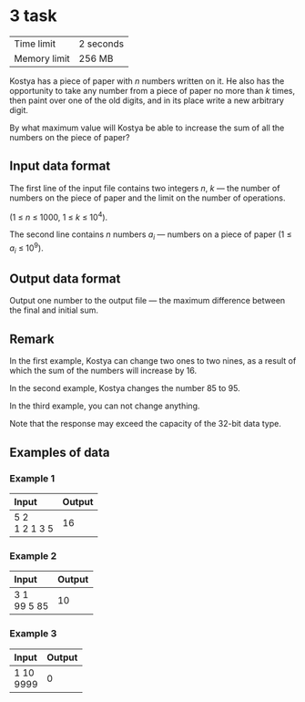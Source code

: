 # 3 task
<table>
  <tr>
      <td>Time limit</td>
      <td>2 seconds</td>
  </tr>
  <tr>
      <td>Memory limit</td>
      <td>256 MB</td>
  </tr>
</table>

Kostya has a piece of paper with *n* numbers written on it. He also has the opportunity to take any number from a piece of paper no more than 
*k* times, then paint over one of the old digits, and in its place write a new arbitrary digit.  

By what maximum value will Kostya be able to increase the sum of all the numbers on the piece of paper?

## Input data format
The first line of the input file contains two integers *n*, *k* — the number of numbers on the piece of paper and the limit on the number of 
operations.  

(1 ≤ *n* ≤ 1000, 1 ≤ *k* ≤ 10<sup>4</sup>)﻿.  

The second line contains *n* numbers *a<sub>i</sub>* — numbers on a piece of paper (1 ≤ *a<sub>i</sub>* ≤ 10<sup>9</sup>).

## Output data format
Output one number to the output file — the maximum difference between the final and initial sum.

## Remark
In the first example, Kostya can change two ones to two nines, as a result of which the sum of the numbers will increase by 16.  

In the second example, Kostya changes the number 85 to 95.  

In the third example, you can not change anything.  

Note that the response may exceed the capacity of the 32-bit data type.

## Examples of data

### Example 1
<table>
  <thead>
    <tr>
      <th align= "left">Input</th>
      <th align= "left">Output</th>
    </tr>
  </thead>
  <tbody>
    <tr>
      <td>
		5 2</br>
		1 2 1 3 5
      </td>
      <td>
        16
	  </td>
    </tr>
  </tbody>
</table>

### Example 2
<table>
  <thead>
    <tr>
      <th align= "left">Input</th>
      <th align= "left">Output</th>
    </tr>
  </thead>
  <tbody>
    <tr>
      <td>
		3 1</br>
		99 5 85
      </td>
      <td>
        10
	  </td>
    </tr>
  </tbody>
</table>

### Example 3
<table>
  <thead>
    <tr>
      <th align= "left">Input</th>
      <th align= "left">Output</th>
    </tr>
  </thead>
  <tbody>
    <tr>
      <td>
		1 10</br>
		9999
      </td>
      <td>
        0
	  </td>
    </tr>
  </tbody>
</table>
